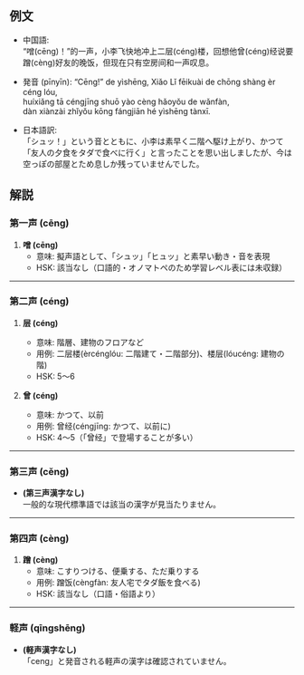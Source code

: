 ## 例文
* 中国語:  
  “噌(cēng)！”的一声，小李飞快地冲上二层(céng)楼，回想他曾(céng)经说要蹭(cèng)好友的晚饭，但现在只有空房间和一声叹息。

* 発音 (pīnyīn):
  “Cēng!” de yìshēng, Xiǎo Lǐ fēikuài de chōng shàng èr céng lóu,  
  huíxiǎng tā céngjīng shuō yào cèng hǎoyǒu de wǎnfàn,  
  dàn xiànzài zhǐyǒu kōng fángjiān hé yìshēng tànxī.  

* 日本語訳:  
  「シュッ！」という音とともに、小李は素早く二階へ駆け上がり、かつて「友人の夕食をタダで食べに行く」と言ったことを思い出しましたが、今は空っぽの部屋とため息しか残っていませんでした。

## 解説

### 第一声 (cēng)

1. **噌 (cēng)**  
   - 意味: 擬声語として、「シュッ」「ヒュッ」と素早い動き・音を表現  
   - HSK: 該当なし（口語的・オノマトペのため学習レベル表には未収録）

---

### 第二声 (céng)

1. **层 (céng)**  
   - 意味: 階層、建物のフロアなど  
   - 用例: 二层楼(èrcénglóu: 二階建て・二階部分)、楼层(lóucéng: 建物の階)  
   - HSK: 5〜6

2. **曾 (céng)**  
   - 意味: かつて、以前  
   - 用例: 曾经(céngjīng: かつて、以前に)  
   - HSK: 4〜5（「曾经」で登場することが多い）

---

### 第三声 (cěng)

- **(第三声漢字なし)**  
  一般的な現代標準語では該当の漢字が見当たりません。

---

### 第四声 (cèng)

1. **蹭 (cèng)**  
   - 意味: こすりつける、便乗する、ただ乗りする  
   - 用例: 蹭饭(cèngfàn: 友人宅でタダ飯を食べる)  
   - HSK: 該当なし（口語・俗語より）

---

### 軽声 (qīngshēng)

- **(軽声漢字なし)**  
  「ceng」と発音される軽声の漢字は確認されていません。
